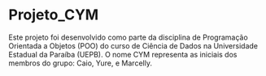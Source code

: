 # Projeto_CYM
Este projeto foi desenvolvido como parte da disciplina de Programação Orientada a Objetos (POO) do curso de Ciência de Dados na Universidade Estadual da Paraíba (UEPB). O nome CYM representa as iniciais dos membros do grupo: Caio, Yure, e Marcelly.
